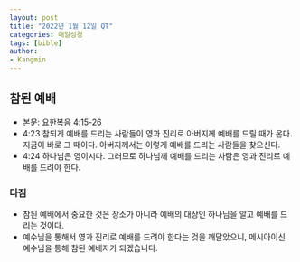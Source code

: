 ```yaml
---
layout: post
title: "2022년 1월 12일 QT"
categories: 매일성경
tags: [bible]
author:
- Kangmin
---
```


## 참된 예배
- 본문: [요한복음 4:15-26](https://www.bskorea.or.kr/bible/korbibReadpage.php?version=SAENEW&book=jhn&chap=4&sec=16&cVersion=&fontSize=15px&fontWeight=normal#focus)
- 4:23 참되게 예배를 드리는 사람들이 영과 진리로 아버지께 예배를 드릴 때가 온다. 지금이 바로 그 때이다. 아버지께서는 이렇게 예배를 드리는 사람들을 찾으신다.
- 4:24 하나님은 영이시다. 그러므로 하나님께 예배를 드리는 사람은 영과 진리로 예배를 드려야 한다. 

### 다짐
- 참된 예배에서 중요한 것은 장소가 아니라 예배의 대상인 하나님을 알고 예배를 드리는 것이다.
- 예수님을 통해서 영과 진리로 예배를 드려야 한다는 것을 깨달았으니, 메시아이신 예수님을 통해 참된 예배자가 되겠습니다.
